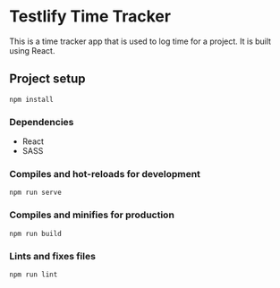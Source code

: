 # Testlify Time Tracker

This is a time tracker app that is used to log time for a project. It is built using React.

## Project setup
```
npm install
```

### Dependencies
- React
- SASS

### Compiles and hot-reloads for development
```
npm run serve
```

### Compiles and minifies for production
```
npm run build
```

### Lints and fixes files
```
npm run lint
```
